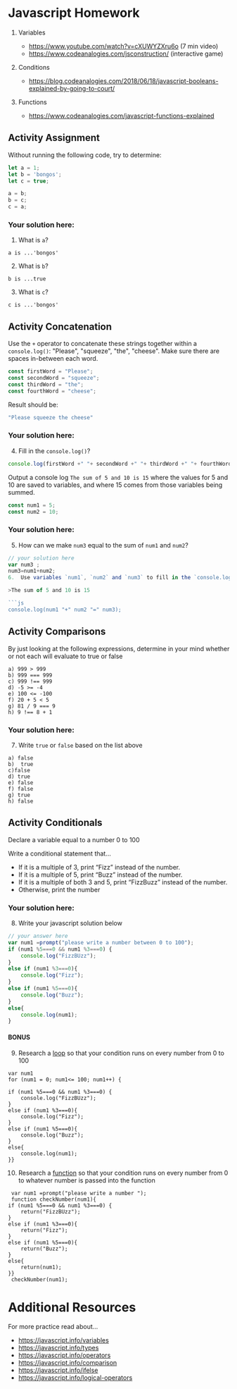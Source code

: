 # Javascript Homework

1.  Variables
    - https://www.youtube.com/watch?v=cXUWYZXru6o (7 min video)
    - https://www.codeanalogies.com/jsconstruction/ (interactive game)

2.  Conditions
    - https://blog.codeanalogies.com/2018/06/18/javascript-booleans-explained-by-going-to-court/

3.  Functions
    - https://www.codeanalogies.com/javascript-functions-explained

## Activity Assignment
Without running the following code, try to determine:

```js
let a = 1;
let b = 'bongos';
let c = true;

a = b;
b = c;
c = a;
```

### Your solution here:
1.  What is `a`?
```
a is ...'bongos'
```
2.  What is `b`?
```
b is ...true
```
3.  What is `c`?
```
c is ...'bongos'
```

## Activity Concatenation
Use the `+` operator to concatenate these strings together within a `console.log()`: "Please", "squeeze", "the", "cheese". Make sure there are spaces in-between each word.

```js
const firstWord = "Please";
const secondWord = "squeeze";
const thirdWord = "the";
const fourthWord = "cheese";
```
Result should be:
```js
"Please squeeze the cheese"
```

### Your solution here:
4.  Fill in the `console.log()`?
```js
console.log(firstWord +" "+ secondWord +" "+ thirdWord +" "+ fourthWord );
```

Output a console log `The sum of 5 and 10 is 15` where the values for 5 and 10 are saved to variables, and where 15 comes from those variables being summed.
```js
const num1 = 5;
const num2 = 10;
```

### Your solution here:
5.  How can we make `num3` equal to the sum of `num1` and `num2`?
```js
// your solution here
var num3 ;
num3=num1+num2;
6.  Use variables `num1`, `num2` and `num3` to fill in the `console.log()` to complete the sentence: 

>The sum of 5 and 10 is 15

```js
console.log(num1 "+" num2 "=" num3);
```

## Activity Comparisons
By just looking at the following expressions, determine in your mind whether or not each will evaluate to true or false
```
a) 999 > 999
b) 999 === 999 
c) 999 !== 999
d) -5 >= -4
e) 100 <= -100
f) 20 + 5 < 5 
g) 81 / 9 === 9
h) 9 !== 8 + 1
```
### Your solution here:
7.  Write `true` or `false` based on the list above
```
a) false
b)  true
c)false
d) true
e) false
f) false
g) true
h) false
```

## Activity Conditionals
Declare a variable equal to a number 0 to 100

Write a conditional statement that...
- If it is a multiple of 3, print “Fizz” instead of the number.
- If it is a multiple of 5, print “Buzz” instead of the number.
- If it is a multiple of both 3 and 5, print “FizzBuzz” instead of the number.
- Otherwise, print the number

### Your solution here:
8.  Write your javascript solution below
```js
// your answer here
var num1 =prompt("please write a number between 0 to 100");
if (num1 %5===0 && num1 %3===0) {
    console.log("FizzBUzz"); 
}
else if (num1 %3===0){
    console.log("Fizz"); 
}
else if (num1 %5===0){
    console.log("Buzz");   
}
else{
    console.log(num1); 
}
```
#### BONUS
9.  Research a [loop](https://javascript.info/while-for) so that your condition runs on every number from 0 to 100

```
var num1
for (num1 = 0; num1<= 100; num1++) { 

if (num1 %5===0 && num1 %3===0) {
    console.log("FizzBUzz"); 
}
else if (num1 %3===0){
    console.log("Fizz"); 
}
else if (num1 %5===0){
    console.log("Buzz");   
}
else{
    console.log(num1); 
}}
```
10.  Research a [function](https://javascript.info/function-basics) so that your condition runs on every number from 0 to whatever number is passed into the function

```
 var num1 =prompt("please write a number ");
 function checkNumber(num1){
if (num1 %5===0 && num1 %3===0) {
    return("FizzBUzz"); 
}
else if (num1 %3===0){
    return("Fizz"); 
}
else if (num1 %5===0){
    return("Buzz");   
}
else{
    return(num1); 
}}
 checkNumber(num1);
```
# Additional Resources
For more practice read about...
- https://javascript.info/variables
- https://javascript.info/types
- https://javascript.info/operators
- https://javascript.info/comparison
- https://javascript.info/ifelse
- https://javascript.info/logical-operators